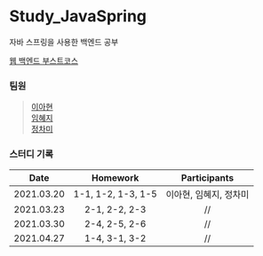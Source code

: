 # Study_JavaSpring
자바 스프링을 사용한 백엔드 공부

[웹 백엔드 부스트코스](https://www.boostcourse.org/web326)

### 팀원
> [이아현](https://github.com/LAH1203/Study_JavaSpring/tree/main/lah1203)<br>
> [임혜지](https://github.com/LAH1203/Study_JavaSpring/tree/main/hyeji1221)<br>
> [정차미](https://github.com/LAH1203/Study_JavaSpring/tree/main/lasilla20CHAMI)

### 스터디 기록
| Date | Homework | Participants |
| --- | :---: | :---: |
| 2021.03.20 | 1-1, 1-2, 1-3, 1-5 | 이아현, 임혜지, 정차미 |
| 2021.03.23 | 2-1, 2-2, 2-3 | // |
| 2021.03.30 | 2-4, 2-5, 2-6 | // |
| 2021.04.27 | 1-4, 3-1, 3-2 | // |
